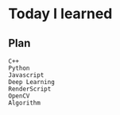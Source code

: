 # Today I learned

## Plan  
  ~~~
  C++
  Python
  Javascript
  Deep Learning
  RenderScript
  OpenCV
  Algorithm
  ~~~
